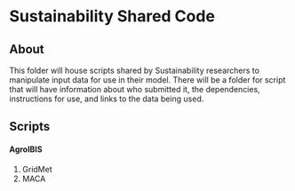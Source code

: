 # Sustainability Shared Code

## About

This folder will house scripts shared by Sustainability researchers to manipulate input data for use in their model. There will be a folder for script that will have information about who submitted it, the dependencies, instructions for use, and links to the data being used.

## Scripts
#### AgroIBIS
1. GridMet
2. MACA
